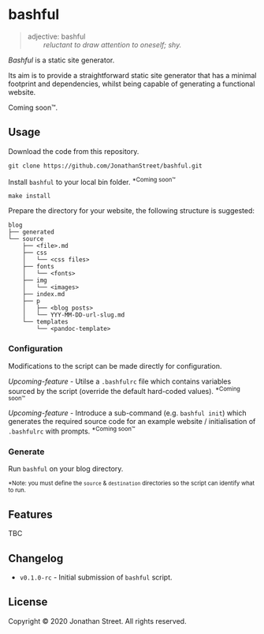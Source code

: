 # bashful

> adjective: bashful
> \
> &nbsp; &nbsp; &nbsp; &nbsp; *reluctant to draw attention to oneself; shy.*

*Bashful* is a static site generator.

Its aim is to provide a straightforward static site generator that has a minimal footprint and dependencies, whilst being capable of generating a functional website.

Coming soon™.

## Usage

Download the code from this repository.
```
git clone https://github.com/JonathanStreet/bashful.git
```

Install `bashful` to your local bin folder.
<sup>*Coming soon™</sup>
```
make install
```


Prepare the directory for your website, the following structure is suggested:
```
blog
├── generated
└── source
    ├── <file>.md
    ├── css
    │   └── <css files>
    ├── fonts
    │   └── <fonts>
    ├── img
    │   └── <images>
    ├── index.md
    ├── p
    │   ├── <blog posts>
    │   └── YYY-MM-DD-url-slug.md
    └── templates
        └── <pandoc-template>
```
### Configuration

Modifications to the script can be made directly for configuration.

*Upcoming-feature* - Utilse a `.bashfulrc` file which contains variables sourced by the script (override the default hard-coded values).
<sup>*Coming soon™</sup>

*Upcoming-feature* - Introduce a sub-command (e.g. `bashful init`) which generates the required source code for an example website / initialisation of `.bashfulrc` with prompts.
<sup>*Coming soon™</sup> 

### Generate

Run `bashful` on your blog directory.

<sup>\*Note: you  must define the `source` & `destination` directories so the script can identify what to run.</sup>

## Features
TBC

## Changelog
* `v0.1.0-rc` - Initial submission of `bashful` script.

## License
Copyright &copy; 2020 Jonathan Street. All rights reserved.
